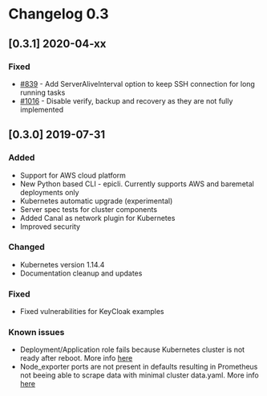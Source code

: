 # Changelog 0.3

## [0.3.1] 2020-04-xx

### Fixed

- [#839](https://github.com/epiphany-platform/epiphany/issues/839) - Add ServerAliveInterval option to keep SSH connection for long running tasks
- [#1016](https://github.com/epiphany-platform/epiphany/issues/1016) - Disable verify, backup and recovery as they are not fully implemented

## [0.3.0] 2019-07-31

### Added

- Support for AWS cloud platform
- New Python based CLI - epicli. Currently supports AWS and baremetal deployments only
- Kubernetes automatic upgrade (experimental)
- Server spec tests for cluster components
- Added Canal as network plugin for Kubernetes
- Improved security

### Changed

- Kubernetes version 1.14.4
- Documentation cleanup and updates

### Fixed

- Fixed vulnerabilities for KeyCloak examples

### Known issues

- Deployment/Application role fails because Kubernetes cluster is not ready after reboot. More info [here](https://github.com/epiphany-platform/epiphany/issues/407)
- Node_exporter ports are not present in defaults resulting in Prometheus not beeing able to scrape data with minimal cluster data.yaml. More info [here](https://github.com/epiphany-platform/epiphany/issues/410)